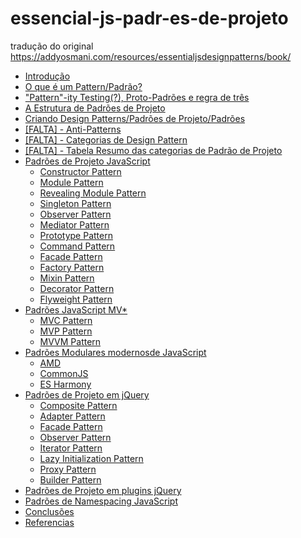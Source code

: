 # essencial-js-padr-es-de-projeto
tradução do original https://addyosmani.com/resources/essentialjsdesignpatterns/book/

<ul>
  <li><a href="./book/introduction.md">Introdução</a></li>
  <li><a href="./book/whatisapattern.md">O que é um Pattern/Padrão?</a></li>
  <li><a href="./book/patternity.md">"Pattern"-ity Testing(?), Proto-Padrões e regra de três</a></li>
  <li><a href="./book/designpatternstructure.md">A Estrutura de Padrões de Projeto</a></li>
  <li><a href="./book/writingdesignpatterns.md">Criando Design Patterns/Padrões de Projeto/Padrões </a></li>
  <li><a href="./book/antipatterns.md">[FALTA] - Anti-Patterns</a></li>
  <li><a href="./book/categoriesofdesignpatterns.md">[FALTA] - Categorias de Design Pattern</a></li>
  <li><a href="./book/summarytabledesignpatterns.md">[FALTA] - Tabela Resumo das categorias de Padrão de Projeto</a></li>
  <li>
    <a href="./book/designpatternsjavascript.MD">Padrões de Projeto JavaScript </a>
    <ul>
      <li><a href="#">Constructor Pattern</a></li>
      <li><a href="#">Module Pattern</a></li>
      <li><a href="#">Revealing Module Pattern</a></li>
      <li><a href="#">Singleton Pattern</a></li>
      <li><a href="#">Observer Pattern</a></li>
      <li><a href="#">Mediator Pattern</a></li>
      <li><a href="#">Prototype Pattern</a></li>
      <li><a href="#">Command Pattern</a></li>
      <li><a href="#">Facade Pattern</a></li>
      <li><a href="#">Factory Pattern</a></li>
      <li><a href="#">Mixin Pattern</a> </li>
      <li><a href="#">Decorator Pattern</a></li>
      <li><a href="#">Flyweight Pattern</a> </li>
    </ul>
  </li>
  <li>
    <a href="#">Padrões JavaScript MV* </a>
    <ul>
      <li><a href="#">MVC Pattern</a></li>
      <li><a href="#">MVP Pattern</a></li>
      <li><a href="#">MVVM Pattern</a></li>
    </ul>
  </li>
  <li>
    <a href="#">Padrões Modulares modernosde JavaScript</a>
    <ul>
      <li><a href="">AMD</a></li>
      <li><a href="">CommonJS</a></li>
      <li><a href="">ES Harmony</a></li>
    </ul>
  </li>
  <li>
    <a href="">Padrões de Projeto em jQuery</a>
    <ul>
      <li><a href="">Composite Pattern</a></li>
      <li><a href="">Adapter Pattern</a></li>
      <li><a href="">Facade Pattern</a></li>
      <li><a href="">Observer Pattern</a></li>
      <li><a href="">Iterator Pattern</a></li>
      <li><a href="">Lazy Initialization Pattern</a></li>
      <li><a href="">Proxy Pattern</a></li>
      <li><a href="">Builder Pattern</a></li>
    </ul>
  </li>
  <li><a href="">Padrões de Projeto em plugins jQuery</a></li>
  <li><a href="">Padrões de Namespacing JavaScript</a></li>
  <li><a href="">Conclusões</a></li>
  <li><a href="">Referencias</a></li>
</ul>
